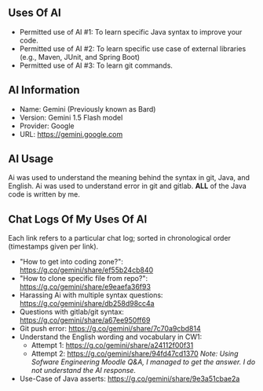 ## Uses Of AI
- Permitted use of AI #1: To learn specific Java syntax to improve your code.
- Permitted use of AI #2: To learn specific use case of external libraries (e.g., Maven, JUnit, and Spring Boot)
- Permitted use of AI #3: To learn git commands.

## AI Information
- Name: Gemini (Previously known as Bard)
- Version: Gemini 1.5 Flash model
- Provider: Google
- URL: https://gemini.google.com

## AI Usage
Ai was used to understand the meaning behind the syntax in git, Java, and English.
Ai was used to understand error in git and gitlab.
**ALL** of the Java code is written by me.  

## Chat Logs Of My Uses Of AI
Each link refers to a particular chat log; sorted in chronological order (timestamps given per link).
- "How to get into coding zone?": https://g.co/gemini/share/ef55b24cb840
- "How to clone specific file from repo?": https://g.co/gemini/share/e9eaefa36f93
- Harassing Ai with multiple syntax questions: https://g.co/gemini/share/db258d98cc4a
- Questions with gitlab/git syntax: https://g.co/gemini/share/a67ee950ff69
- Git push error: https://g.co/gemini/share/7c70a9cbd814
- Understand the English wording and vocabulary in CW1: 
  - Attempt 1: https://g.co/gemini/share/a24112f00f31
  - Attempt 2: https://g.co/gemini/share/94fd47cd1370
  *Note: Using Sofware Engineering Moodle Q&A, I managed to get the answer. I do not understand the AI response.*
- Use-Case of Java asserts: https://g.co/gemini/share/9e3a51cbae2a